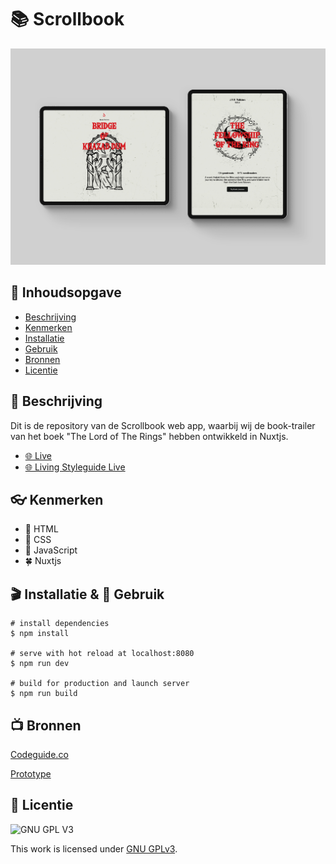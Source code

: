 # 📚 Scrollbook
<!-- Geef je project een titel en schrijf in één zin wat het is -->
<img src="https://github.com/DaanKorver/the-startup-scrollbook/blob/main/docs/ipad-mockup.jpg">

## 📖 Inhoudsopgave

  * [Beschrijving](#beschrijving)
  * [Kenmerken](#kenmerken)
  * [Installatie](#installatie)
  * [Gebruik](#gebruik)
  * [Bronnen](#bronnen)
  * [Licentie](#licentie)

## 💾 Beschrijving
<!-- In de Beschrijving staat hoe je project er uit ziet, hoe het werkt en wat je er mee kan. -->
Dit is de repository van de Scrollbook web app, waarbij wij de book-trailer van het boek "The Lord of The Rings" hebben ontwikkeld in Nuxtjs.
<!-- Voeg een mooie poster visual toe 📸 -->
<!-- Voeg een link toe naar Github Pages 🌐-->
- [🌐 Live](http://scrollbook.student.fdnd.nl/)
- [🌐 Living Styleguide Live](https://fdnd-styleguides.github.io/scrollbook/)

## 👓 Kenmerken
<!-- Bij Kenmerken staat welke technieken zijn gebruikt en hoe. Wat is de HTML structuur? Wat zijn de belangrijkste dingen in CSS? Wat is er met Javascript gedaan en hoe? Misschien heb je een framwork of library gebruikt? -->
* 💚 HTML
* 🐢 CSS
* 🥝 JavaScript
* 🍀 Nuxtjs
## 🎬 Installatie & 🔋 Gebruik
```
# install dependencies
$ npm install

# serve with hot reload at localhost:8080
$ npm run dev

# build for production and launch server
$ npm run build
```

## 📺 Bronnen
[Codeguide.co](https://codeguide.co/)  

[Prototype](https://joopakerboom.nl/scrollbook-v3/presentation.html) 

## 🚖 Licentie

![GNU GPL V3](https://www.gnu.org/graphics/gplv3-127x51.png)

This work is licensed under [GNU GPLv3](./LICENSE).
